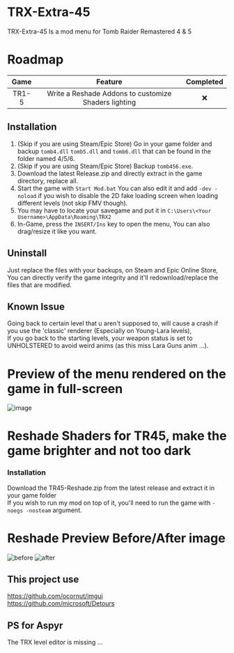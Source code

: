 # TRX-Extra-45
TRX-Extra-45 Is a mod menu for Tomb Raider Remastered 4 & 5
# Roadmap
|Game  |Feature |Completed|
|:----:|:------:|:-------:|
|TR1-5|Write a Reshade Addons to customize Shaders lighting|❌|


## Installation
1. (Skip if you are using Steam/Epic Store) Go in your game folder and backup `tomb4.dll` `tomb5.dll` and `tomb6.dll` that can be found in the folder named 4/5/6.
2. (Skip if you are using Steam/Epic Store) Backup `tomb456.exe`.
3. Download the latest Release.zip and directly extract in the game directory, replace all.
4. Start the game with `Start Mod.bat` You can also edit it and add `-dev -noload` if you wish to disable the 2D fake loading screen when loading different levels (not skip FMV though).
5. You may have to locate your savegame and put it in `C:\Users\<Your Username>\AppData\Roaming\TRX2`
6. In-Game, press the `INSERT/Ins` key to open the menu, You can also drag/resize it like you want.

## Uninstall
Just replace the files with your backups, on Steam and Epic Online Store, You can directly verify the game integrity and it'll redownload/replace the files that are modified.


## Known Issue
Going back to certain level that u aren't supposed to, will cause a crash if you use the 'classic' renderer (Especially on Young-Lara levels),<br>
If you go back to the starting levels, your weapon status is set to UNHOLSTERED to avoid weird anims (as this miss Lara Guns anim ...).<br>

# Preview of the menu rendered on the game in full-screen
![image](https://github.com/user-attachments/assets/cd539b22-21f3-4e0a-90fe-c4f4179bf39f)

# Reshade Shaders for TR45, make the game brighter and not too dark
### Installation
Download the TR45-Reshade.zip from the latest release and extract it in your game folder<br>
If you wish to run my mod on top of it, you'll need to run the game with `-noegs -nosteam` argument.

# Reshade Preview Before/After image
![before](https://github.com/user-attachments/assets/9bdec1d0-c768-4c61-a4ee-dd9b2a185ddf)
![after](https://github.com/user-attachments/assets/2201e0eb-32f3-46ea-8bd5-e15aec216c58)

## This project use
https://github.com/ocornut/imgui<br>
https://github.com/microsoft/Detours

## PS for Aspyr
The TRX level editor is missing ...
